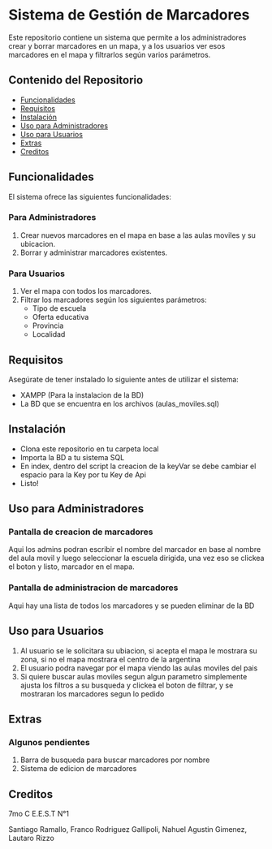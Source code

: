 # Sistema de Gestión de Marcadores

Este repositorio contiene un sistema que permite a los administradores crear y borrar marcadores en un mapa, y a los usuarios ver esos marcadores en el mapa y filtrarlos según varios parámetros.

## Contenido del Repositorio

- [Funcionalidades](#funcionalidades)
- [Requisitos](#requisitos)
- [Instalación](#instalación)
- [Uso para Administradores](#uso-para-administradores)
- [Uso para Usuarios](#uso-para-usuarios)
- [Extras](#Extras)
- [Creditos](#Creditos)
 
## Funcionalidades

El sistema ofrece las siguientes funcionalidades:

### Para Administradores

1. Crear nuevos marcadores en el mapa en base a las aulas moviles y su ubicacion.
2. Borrar y administrar marcadores existentes.

### Para Usuarios

1. Ver el mapa con todos los marcadores.
2. Filtrar los marcadores según los siguientes parámetros:
   - Tipo de escuela
   - Oferta educativa
   - Provincia
   - Localidad

## Requisitos

Asegúrate de tener instalado lo siguiente antes de utilizar el sistema:

- XAMPP (Para la instalacion de la BD)
- La BD que se encuentra en los archivos (aulas_moviles.sql)

## Instalación

- Clona este repositorio en tu carpeta local
- Importa la BD a tu sistema SQL
- En index, dentro del script la creacion de la keyVar se debe cambiar el espacio para la Key por tu Key de Api
- Listo!

## Uso para Administradores

### Pantalla de creacion de marcadores

Aqui los admins podran escribir el nombre del marcador en base al nombre del aula movil y luego seleccionar la escuela dirigida, una vez eso se clickea el boton y listo, marcador en el mapa.

### Pantalla de administracion de marcadores

Aqui hay una lista de todos los marcadores y se pueden eliminar de la BD

## Uso para Usuarios

1. Al usuario se le solicitara su ubiacion, si acepta el mapa le mostrara su zona, si no el mapa mostrara el centro de la argentina
2. El usuario podra navegar por el mapa viendo las aulas moviles del pais
3. Si quiere buscar aulas moviles segun algun parametro simplemente ajusta los filtros a su busqueda y clickea el boton de filtrar, y se mostraran los marcadores segun lo pedido

## Extras

### Algunos pendientes

1. Barra de busqueda para buscar marcadores por nombre
2. Sistema de edicion de marcadores

## Creditos

7mo C E.E.S.T N°1

Santiago Ramallo, Franco Rodriguez Gallipoli, Nahuel Agustin Gimenez, Lautaro Rizzo
